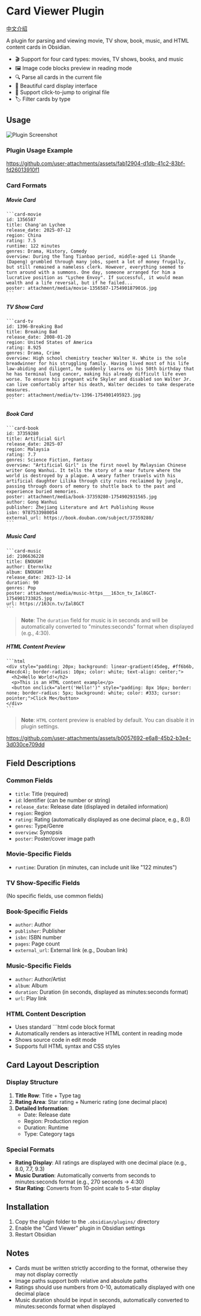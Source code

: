 # Card Viewer Plugin

[中文介绍](./README-zh.md)

A plugin for parsing and viewing movie, TV show, book, music, and HTML content cards in Obsidian.

- 🎬 Support for four card types: movies, TV shows, books, and music
- 🖼️ Image code blocks preview in reading mode
- 🔍 Parse all cards in the current file
- 🎨 Beautiful card display interface
- 🔗 Support click-to-jump to original file
- 🏷️ Filter cards by type

## Usage

![Plugin Screenshot](./screenshot.png)

### Plugin Usage Example

https://github.com/user-attachments/assets/fab12904-d1db-41c2-83bf-fd26013910f1


### Card Formats

##### Movie Card

````
```card-movie
id: 1356587
title: Chang'an Lychee
release_date: 2025-07-12
region: China
rating: 7.5
runtime: 122 minutes
genres: Drama, History, Comedy
overview: During the Tang Tianbao period, middle-aged Li Shande (Dapeng) grumbled through many jobs, spent a lot of money frugally, but still remained a nameless clerk. However, everything seemed to turn around with a summons. One day, someone arranged for him a lucrative position as "Lychee Envoy". If successful, it would mean wealth and a life reversal, but if he failed...
poster: attachment/media/movie-1356587-1754901879016.jpg
```
````

##### TV Show Card
````
```card-tv
id: 1396-Breaking Bad
title: Breaking Bad
release_date: 2008-01-20
region: United States of America
rating: 8.925
genres: Drama, Crime
overview: High school chemistry teacher Walter H. White is the sole breadwinner for his struggling family. Having lived most of his life law-abiding and diligent, he suddenly learns on his 50th birthday that he has terminal lung cancer, making his already difficult life even worse. To ensure his pregnant wife Skyler and disabled son Walter Jr. can live comfortably after his death, Walter decides to take desperate measures.
poster: attachment/media/tv-1396-1754901495923.jpg
```
````

##### Book Card
````
```card-book
id: 37359280
title: Artificial Girl
release_date: 2025-07
region: Malaysia
rating: 7.7
genres: Science Fiction, Fantasy
overview: "Artificial Girl" is the first novel by Malaysian Chinese writer Gong Wanhui. It tells the story of a near future where the world is destroyed by a plague. A weary father travels with his artificial daughter Lilika through city ruins reclaimed by jungle, passing through doors of memory to shuttle back to the past and experience buried memories.
poster: attachment/media/book-37359280-1754902931565.jpg
author: Gong Wanhui
publisher: Zhejiang Literature and Art Publishing House
isbn: 9787533980054
external_url: https://book.douban.com/subject/37359280/
```
````

##### Music Card
````
```card-music
id: 2106636228
title: ENOUGH!
author: Eternxlkz
album: ENOUGH!
release_date: 2023-12-14
duration: 90
genres: Pop
poster: attachment/media/music-https___163cn_tv_Ial8GCT-1754901733825.jpg
url: https://163cn.tv/Ial8GCT
```
````

> **Note**: The `duration` field for music is in seconds and will be automatically converted to "minutes:seconds" format when displayed (e.g., 4:30).

##### HTML Content Preview

````
```html
<div style="padding: 20px; background: linear-gradient(45deg, #ff6b6b, #4ecdc4); border-radius: 10px; color: white; text-align: center;">
  <h2>Hello World!</h2>
  <p>This is an HTML content example</p>
  <button onclick="alert('Hello!')" style="padding: 8px 16px; border: none; border-radius: 5px; background: white; color: #333; cursor: pointer;">Click Me</button>
</div>
```
````

> **Note**: `HTML` content preview is enabled by default. You can disable it in plugin settings.

https://github.com/user-attachments/assets/b0057692-e6a8-45b2-b3e4-3d030ce709dd


## Field Descriptions

### Common Fields

- `title`: Title (required)
- `id`: Identifier (can be number or string)
- `release_date`: Release date (displayed in detailed information)
- `region`: Region
- `rating`: Rating (automatically displayed as one decimal place, e.g., 8.0)
- `genres`: Type/Genre
- `overview`: Synopsis
- `poster`: Poster/cover image path

### Movie-Specific Fields

- `runtime`: Duration (in minutes, can include unit like "122 minutes")

### TV Show-Specific Fields

(No specific fields, use common fields)

### Book-Specific Fields

- `author`: Author
- `publisher`: Publisher
- `isbn`: ISBN number
- `pages`: Page count
- `external_url`: External link (e.g., Douban link)

### Music-Specific Fields

- `author`: Author/Artist
- `album`: Album
- `duration`: Duration (in seconds, displayed as minutes:seconds format)
- `url`: Play link

### HTML Content Description

- Uses standard ```html code block format
- Automatically renders as interactive HTML content in reading mode
- Shows source code in edit mode
- Supports full HTML syntax and CSS styles

## Card Layout Description

### Display Structure

1. **Title Row**: Title + Type tag
2. **Rating Area**: Star rating + Numeric rating (one decimal place)
3. **Detailed Information**:
   - Date: Release date
   - Region: Production region
   - Duration: Runtime
   - Type: Category tags

### Special Formats

- **Rating Display**: All ratings are displayed with one decimal place (e.g., 8.0, 7.7, 9.3)
- **Music Duration**: Automatically converts from seconds to minutes:seconds format (e.g., 270 seconds → 4:30)
- **Star Rating**: Converts from 10-point scale to 5-star display

## Installation

1. Copy the plugin folder to the `.obsidian/plugins/` directory
2. Enable the "Card Viewer" plugin in Obsidian settings
3. Restart Obsidian

## Notes

- Cards must be written strictly according to the format, otherwise they may not display correctly
- Image paths support both relative and absolute paths
- Ratings should use numbers from 0-10, automatically displayed with one decimal place
- Music duration should be input in seconds, automatically converted to minutes:seconds format when displayed
